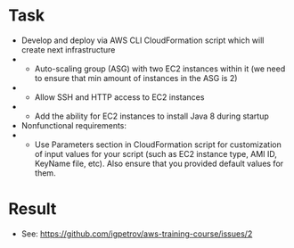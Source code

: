 # Task

- Develop and deploy via AWS CLI CloudFormation script which will create next infrastructure
- - Auto-scaling group (ASG) with two EC2 instances within it (we need to ensure that min amount of instances in the ASG is 2)
- - Allow SSH and HTTP access to EC2 instances
- - Add the ability for EC2 instances to install Java 8 during startup
- Nonfunctional requirements:
- - Use Parameters section in CloudFormation script for customization of input values for your script (such as EC2 instance type, AMI ID, KeyName file, etc). Also ensure that you provided default values for them.

# Result

- See: https://github.com/igpetrov/aws-training-course/issues/2


